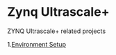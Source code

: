 # Zynq Ultrascale+
ZYNQ Ultrascale+ related projects

1.[Environment Setup](https://github.com/jeffrey8373/zynq-ultrascale-/blob/main/env-setup/README.md)

